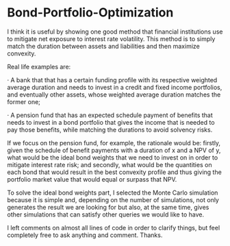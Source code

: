 # Bond-Portfolio-Optimization

 I think it is useful by showing one good method that financial institutions use to mitigate net exposure to interest rate volatility. This method is to simply match the duration between assets and liabilities and then maximize convexity.

Real life examples are:

·        A bank that that has a certain funding profile with its respective weighted average duration and needs to invest in a credit and fixed income portfolios, and eventually other assets, whose weighted average duration matches the former one;

·        A pension fund that has an expected schedule payment of benefits that needs to invest in a bond portfolio that gives the income that is needed to pay those benefits, while matching the durations to avoid solvency risks.

If we focus on the pension fund, for example, the rationale would be: firstly, given the schedule of benefit payments with a duration of x and a NPV of y, what would be the ideal bond weights that we need to invest on in order to mitigate interest rate risk; and secondly, what would be the quantities on each bond that would result in the best convexity profile and thus giving the portfolio market value that would equal or surpass that NPV.

To solve the ideal bond weights part, I selected the Monte Carlo simulation because it is simple and, depending on the number of simulations, not only generates the result we are looking for but also, at the same time, gives other simulations that can satisfy other queries we would like to have.

I left comments on almost all lines of code in order to clarify things, but feel completely free to ask anything and comment. Thanks.
